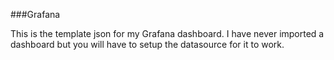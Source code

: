 ###Grafana

This is the template json for my Grafana dashboard. I have never imported a dashboard but you will have to setup the datasource for it to work.